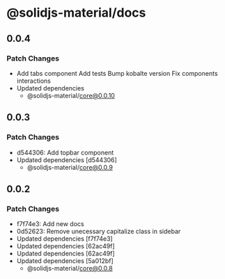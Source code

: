 # @solidjs-material/docs

## 0.0.4

### Patch Changes

- Add tabs component
  Add tests
  Bump kobalte version
  Fix components interactions
- Updated dependencies
  - @solidjs-material/core@0.0.10

## 0.0.3

### Patch Changes

- d544306: Add topbar component
- Updated dependencies [d544306]
  - @solidjs-material/core@0.0.9

## 0.0.2

### Patch Changes

- f7f74e3: Add new docs
- 0d52623: Remove unecessary capitalize class in sidebar
- Updated dependencies [f7f74e3]
- Updated dependencies [62ac49f]
- Updated dependencies [62ac49f]
- Updated dependencies [5a012bf]
  - @solidjs-material/core@0.0.8

